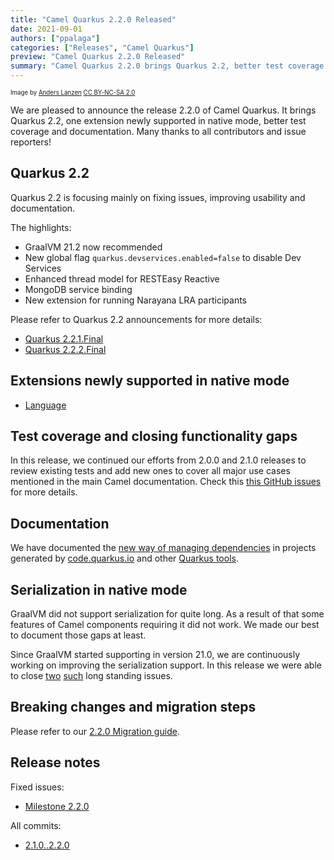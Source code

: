 ```yaml
---
title: "Camel Quarkus 2.2.0 Released"
date: 2021-09-01
authors: ["ppalaga"]
categories: ["Releases", "Camel Quarkus"]
preview: "Camel Quarkus 2.2.0 Released"
summary: "Camel Quarkus 2.2.0 brings Quarkus 2.2, better test coverage and documentation"
---
```


<sub><sup>Image by <a href="https://www.flickr.com/photos/lanzen/5984113332">Anders Lanzen</a> <a href="https://creativecommons.org/licenses/by-nc-sa/2.0">CC BY-NC-SA 2.0</a></sup></sub>

We are pleased to announce the release 2.2.0 of Camel Quarkus.
It brings Quarkus 2.2, one extension newly supported in native mode, better test coverage and documentation.
Many thanks to all contributors and issue reporters!

## Quarkus 2.2

Quarkus 2.2 is focusing mainly on fixing issues, improving usability and documentation.

The highlights:

* GraalVM 21.2 now recommended
* New global flag `quarkus.devservices.enabled=false` to disable Dev Services
* Enhanced thread model for RESTEasy Reactive
* MongoDB service binding
* New extension for running Narayana LRA participants

Please refer to Quarkus 2.2 announcements for more details:
* [Quarkus 2.2.1.Final](https://quarkus.io/blog/quarkus-2-2-1-final-released/)
* [Quarkus 2.2.2.Final](https://quarkus.io/blog/quarkus-2-2-2-final-released/)

## Extensions newly supported in native mode

* [Language](/camel-quarkus/next/reference/extensions/language.html)

## Test coverage and closing functionality gaps

In this release, we continued our efforts from 2.0.0 and 2.1.0 releases to review existing tests and add new ones
to cover all major use cases mentioned in the main Camel documentation. Check this [this GitHub issues](https://github.com/apache/camel-quarkus/issues?q=is%3Aissue+label%3Aintegration-test+milestone%3A2.2.0+is%3Aclosed) for more details.

## Documentation

We have documented the [new way of managing dependencies](/camel-quarkus/next/user-guide/dependency-management.html#_quarkus_tooling_for_starting_a_new_project) in projects generated by [code.quarkus.io](https://code.quarkus.io/) and other [Quarkus tools](https://quarkus.io/guides/tooling).

## Serialization in native mode

GraalVM did not support serialization for quite long.
As a result of that some features of Camel components requiring it did not work.
We made our best to document those gaps at least.

Since GraalVM started supporting in version 21.0, we are continuously working on improving the serialization support.
In this release we were able to close [two](https://github.com/apache/camel-quarkus/issues/1433) [such](https://github.com/apache/camel-quarkus/issues/1868) long standing issues.

## Breaking changes and migration steps

Please refer to our [2.2.0 Migration guide](/camel-quarkus/next/migration-guide/2.2.0.html).

## Release notes

Fixed issues:

* [Milestone 2.2.0](https://github.com/apache/camel-quarkus/milestone/18?closed=1)

All commits:

* [2.1.0..2.2.0](https://github.com/apache/camel-quarkus/compare/2.1.0...2.2.0)
